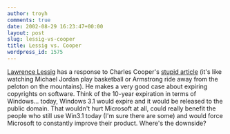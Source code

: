 ```yaml
---
author: troyh
comments: true
date: 2002-08-29 16:23:47+00:00
layout: post
slug: lessig-vs-cooper
title: Lessig vs. Cooper
wordpress_id: 1575
---
```


[Lawrence Lessig](http://cyberlaw.stanford.edu/lessig/blog/archives/cooper.shtml) has a response to Charles Cooper's [stupid article](http://news.com.com/2010-1071-954964.html) (it's like watching Michael Jordan play basketball or Armstrong ride away from the peloton on the mountains). He makes a very good case about expiring copyrights on software. Think of the 10-year expiration in terms of Windows... today, Windows 3.1 would expire and it would be released to the public domain. That wouldn't hurt Microsoft at all, could really benefit the people who still use Win3.1 today (I'm sure there are some) and would force Microsoft to constantly improve their product. Where's the downside?
